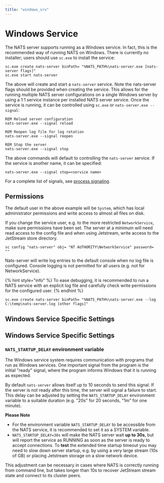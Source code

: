 ```yaml
---
title: "windows_srv"
---
```

# Windows Service

The NATS server supports running as a Windows service. In fact, this is the recommended way of running NATS on Windows. There is currently no installer; users should use `sc.exe` to install the service:

```shell
sc.exe create nats-server binPath= "%NATS_PATH%\nats-server.exe [nats-server flags]"
sc.exe start nats-server
```

The above will create and start a `nats-server` service. Note the nats-server flags should be provided when creating the service. This allows for the running multiple NATS server configurations on a single Windows server by using a 1:1 service instance per installed NATS server service. Once the service is running, it can be controlled using `sc.exe` or `nats-server.exe --signal`:

```shell
REM Reload server configuration
nats-server.exe --signal reload

REM Reopen log file for log rotation
nats-server.exe --signal reopen

REM Stop the server
nats-server.exe --signal stop
```

The above commands will default to controlling the `nats-server` service. If the service is another name, it can be specified:

```shell
nats-server.exe --signal stop=<service name>
```

For a complete list of signals, see [process signaling](../nats_admin/signals).

## Permissions
The default user in the above example will be `System`, which has local administrator permissions and write access to almost all files on disk. 

If you change the service user, e.g. to the more restricted `NetworkService`, make sure permissions have been set. The server at a minimum will need read access to the config file and when using Jetstream, write access to the JetStream store directory. 

```shell
sc config "nats-server" obj= "NT AUTHORITY\NetworkService" password= ""
```

Nats-server will write log entries to the default console when no log file is configured. Console logging is not permitted for all users (e.g. not for NetworkService).

{% hint style="info" %}
To ease debugging, it is recommended to run a NATS service with an explicit log file and carefully check write permissions for the configured user.
{% endhint %}

```shell
sc.exe create nats-server binPath= "%NATS_PATH%\nats-server.exe --log C:\temp\nats-server.log [other flags]"
```

## Windows Service Specific Settings

## Windows Service Specific Settings

### `NATS_STARTUP_DELAY` environment variable

The Windows service system requires communication with programs that run as Windows services. One important signal from the program is the initial "ready" signal, where the program informs Windows that it is running as expected.

By default `nats-server` allows itself up to 10 seconds to send this signal.
If the server is not ready after this time, the server will signal a failure to start.
This delay can be adjusted by setting the `NATS_STARTUP_DELAY` environment variable to a suitable duration (e.g. "20s" for 20 seconds, "1m" for one minute).

**Please Note** 
* For the environment variable `NATS_STARTUP_DELAY` to be accessible from the NATS service, it is recommended to set it as a SYSTEM variable. 
* `NATS_STARTUP_DELAY=30s` will make the NATS server wait **up to 30s**, but will report the service as RUNNING as soon as the server is ready to accept connections. To **test** the extended time startup timeout you may need to slow down server startup, e.g. by using a very large stream (10s of GB) or placing Jetstream storage on a slow network device. 

This adjustment can be necessary in cases where NATS is correctly running from command line, but takes longer than 10s to recover JetStream stream state and connect to its cluster peers.
